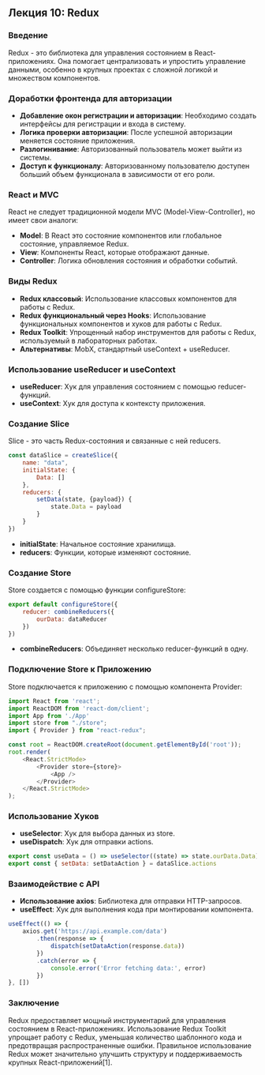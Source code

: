 ## Лекция 10: Redux

### Введение

Redux - это библиотека для управления состоянием в React-приложениях. Она помогает централизовать и упростить управление данными, особенно в крупных проектах с сложной логикой и множеством компонентов.

### Доработки фронтенда для авторизации

- **Добавление окон регистрации и авторизации**: Необходимо создать интерфейсы для регистрации и входа в систему.
- **Логика проверки авторизации**: После успешной авторизации меняется состояние приложения.
- **Разлогинивание**: Авторизованный пользователь может выйти из системы.
- **Доступ к функционалу**: Авторизованному пользователю доступен больший объем функционала в зависимости от его роли.

### React и MVC

React не следует традиционной модели MVC (Model-View-Controller), но имеет свои аналоги:

- **Model**: В React это состояние компонентов или глобальное состояние, управляемое Redux.
- **View**: Компоненты React, которые отображают данные.
- **Controller**: Логика обновления состояния и обработки событий.

### Виды Redux

- **Redux классовый**: Использование классовых компонентов для работы с Redux.
- **Redux функциональный через Hooks**: Использование функциональных компонентов и хуков для работы с Redux.
- **Redux Toolkit**: Упрощенный набор инструментов для работы с Redux, используемый в лабораторных работах.
- **Альтернативы**: MobX, стандартный useContext + useReducer.

### Использование useReducer и useContext

- **useReducer**: Хук для управления состоянием с помощью reducer-функций.
- **useContext**: Хук для доступа к контексту приложения.

### Создание Slice

Slice - это часть Redux-состояния и связанные с ней reducers.

```javascript
const dataSlice = createSlice({
    name: "data",
    initialState: {
        Data: []
    },
    reducers: {
        setData(state, {payload}) {
            state.Data = payload
        }
    }
})
```

- **initialState**: Начальное состояние хранилища.
- **reducers**: Функции, которые изменяют состояние.

### Создание Store

Store создается с помощью функции configureStore:

```javascript
export default configureStore({
    reducer: combineReducers({
        ourData: dataReducer
    })
})
```

- **combineReducers**: Объединяет несколько reducer-функций в одну.

### Подключение Store к Приложению

Store подключается к приложению с помощью компонента Provider:

```javascript
import React from 'react';
import ReactDOM from 'react-dom/client';
import App from './App'
import store from "./store";
import { Provider } from "react-redux";

const root = ReactDOM.createRoot(document.getElementById('root'));
root.render(
    <React.StrictMode>
        <Provider store={store}>
            <App />
        </Provider>
    </React.StrictMode>
);
```

### Использование Хуков

- **useSelector**: Хук для выбора данных из store.
- **useDispatch**: Хук для отправки actions.

```javascript
export const useData = () => useSelector((state) => state.ourData.Data)
export const { setData: setDataAction } = dataSlice.actions
```

### Взаимодействие с API

- **Использование axios**: Библиотека для отправки HTTP-запросов.
- **useEffect**: Хук для выполнения кода при монтировании компонента.

```javascript
useEffect(() => {
    axios.get('https://api.example.com/data')
        .then(response => {
            dispatch(setDataAction(response.data))
        })
        .catch(error => {
            console.error('Error fetching data:', error)
        })
}, [])
```

### Заключение

Redux предоставляет мощный инструментарий для управления состоянием в React-приложениях. Использование Redux Toolkit упрощает работу с Redux, уменьшая количество шаблонного кода и предотвращая распространенные ошибки. Правильное использование Redux может значительно улучшить структуру и поддерживаемость крупных React-приложений[1].
